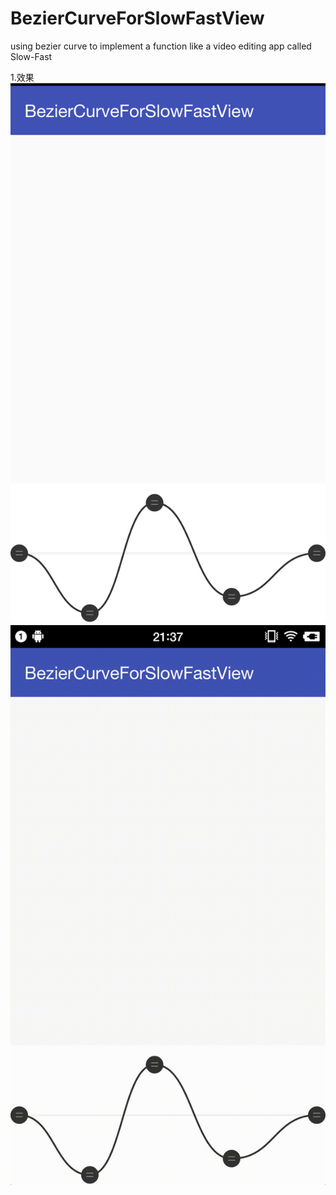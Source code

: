 # BezierCurveForSlowFastView
using bezier curve to implement a function like a video editing app called Slow-Fast

1.效果
<img src="https://github.com/DXDRush/BezierCurveForSlowFastView/blob/master/screenshots/1.png" />
<img src="https://github.com/DXDRush/BezierCurveForSlowFastView/blob/master/screenshots/2.gif" />

